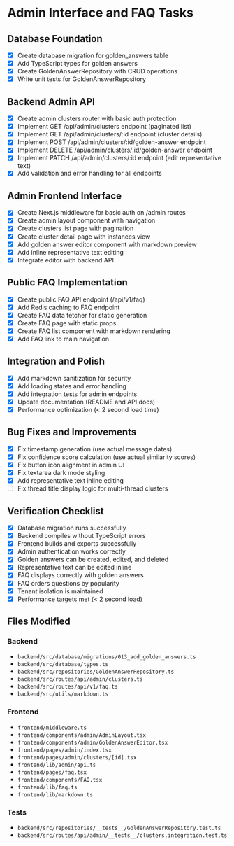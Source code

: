 # Admin Interface and FAQ Tasks

## Database Foundation
- [x] Create database migration for golden_answers table
- [x] Add TypeScript types for golden answers
- [x] Create GoldenAnswerRepository with CRUD operations
- [x] Write unit tests for GoldenAnswerRepository

## Backend Admin API
- [x] Create admin clusters router with basic auth protection
- [x] Implement GET /api/admin/clusters endpoint (paginated list)
- [x] Implement GET /api/admin/clusters/:id endpoint (cluster details)
- [x] Implement POST /api/admin/clusters/:id/golden-answer endpoint
- [x] Implement DELETE /api/admin/clusters/:id/golden-answer endpoint
- [x] Implement PATCH /api/admin/clusters/:id endpoint (edit representative text)
- [x] Add validation and error handling for all endpoints

## Admin Frontend Interface
- [x] Create Next.js middleware for basic auth on /admin routes
- [x] Create admin layout component with navigation
- [x] Create clusters list page with pagination
- [x] Create cluster detail page with instances view
- [x] Add golden answer editor component with markdown preview
- [x] Add inline representative text editing
- [x] Integrate editor with backend API

## Public FAQ Implementation
- [x] Create public FAQ API endpoint (/api/v1/faq)
- [x] Add Redis caching to FAQ endpoint
- [x] Create FAQ data fetcher for static generation
- [x] Create FAQ page with static props
- [x] Create FAQ list component with markdown rendering
- [x] Add FAQ link to main navigation

## Integration and Polish
- [x] Add markdown sanitization for security
- [x] Add loading states and error handling
- [x] Add integration tests for admin endpoints
- [x] Update documentation (README and API docs)
- [x] Performance optimization (< 2 second load time)

## Bug Fixes and Improvements
- [x] Fix timestamp generation (use actual message dates)
- [x] Fix confidence score calculation (use actual similarity scores)
- [x] Fix button icon alignment in admin UI
- [x] Fix textarea dark mode styling
- [x] Add representative text inline editing
- [ ] Fix thread title display logic for multi-thread clusters

## Verification Checklist
- [x] Database migration runs successfully
- [x] Backend compiles without TypeScript errors
- [x] Frontend builds and exports successfully
- [x] Admin authentication works correctly
- [x] Golden answers can be created, edited, and deleted
- [x] Representative text can be edited inline
- [x] FAQ displays correctly with golden answers
- [x] FAQ orders questions by popularity
- [x] Tenant isolation is maintained
- [x] Performance targets met (< 2 second load)

## Files Modified

### Backend
- `backend/src/database/migrations/013_add_golden_answers.ts`
- `backend/src/database/types.ts`
- `backend/src/repositories/GoldenAnswerRepository.ts`
- `backend/src/routes/api/admin/clusters.ts`
- `backend/src/routes/api/v1/faq.ts`
- `backend/src/utils/markdown.ts`

### Frontend
- `frontend/middleware.ts`
- `frontend/components/admin/AdminLayout.tsx`
- `frontend/components/admin/GoldenAnswerEditor.tsx`
- `frontend/pages/admin/index.tsx`
- `frontend/pages/admin/clusters/[id].tsx`
- `frontend/lib/admin/api.ts`
- `frontend/pages/faq.tsx`
- `frontend/components/FAQ.tsx`
- `frontend/lib/faq.ts`
- `frontend/lib/markdown.ts`

### Tests
- `backend/src/repositories/__tests__/GoldenAnswerRepository.test.ts`
- `backend/src/routes/api/admin/__tests__/clusters.integration.test.ts`